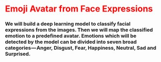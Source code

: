 <h1 style="color:red;"> Emoji Avatar from Face Expressions </h1>


<h3> We will build a deep learning model to classify facial expressions from the images. Then we will map the classified emotion to a predefined avatar. Emotions which will be detected by the model can be divided into seven broad categories — Anger, Disgust, Fear, Happiness, Neutral, Sad and Surprised. </h3>
